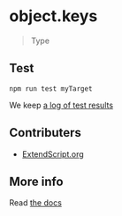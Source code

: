 # object.keys

> Type


## Test

    npm run test myTarget

We keep [a log of test results](./test/results_log.md)

## Contributers

  * [ExtendScript.org](https://github.com/ExtendScript)


## More info

Read [the docs](../docs/README.md)
